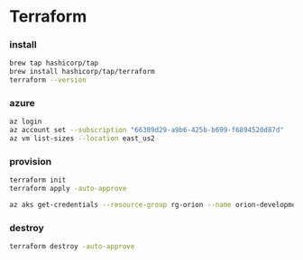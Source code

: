 # Terraform

### install
```sh
brew tap hashicorp/tap
brew install hashicorp/tap/terraform
terraform --version
```

### azure
```sh
az login
az account set --subscription "66389d29-a9b6-425b-b699-f6894520d87d"
az vm list-sizes --location east_us2
```

### provision
```sh
terraform init
terraform apply -auto-approve

az aks get-credentials --resource-group rg-orion --name orion-development --overwrite-existing
```

### destroy
```sh
terraform destroy -auto-approve
```